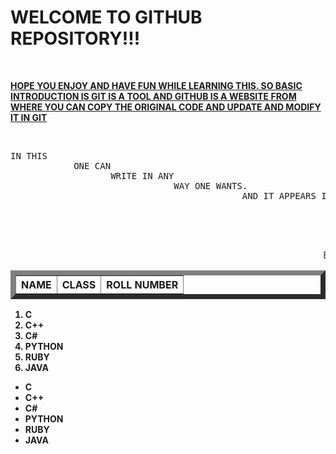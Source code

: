<H1>WELCOME TO GITHUB REPOSITORY!!!</H1><BR> <P><B><U>HOPE YOU ENJOY AND HAVE FUN WHILE LEARNING THIS. SO BASIC INTRODUCTION IS GIT IS A TOOL AND GITHUB IS A WEBSITE FROM WHERE YOU CAN COPY THE ORIGINAL CODE AND UPDATE AND MODIFY IT IN GIT</U></B></P><BR>
<PRE>IN THIS 
            ONE CAN 
                   WRITE IN ANY 
                               WAY ONE WANTS.
                                            AND IT APPEARS IN 
                                                             THE SAME WAY 
                                                                         ONE WRITES
                                                                                   AND HENCE  
                                                                                            THE WAY YOU WRITE THE WAY YOU GET
</PRE>
<MARQUEE>EVERYTHING BECOMES EASY WHEN YOU ARE DETERMINED TO DO IT.</MARQUEE>
<TABLE BORDER=8>
            <TR>
                        <TH>NAME</TH>
                          <TH>CLASS</TH>
                          <TH>ROLL NUMBER</TH>
</TR>
</TABLE>
<OL>
           <B> <LI>C</LI>
             <LI>C++</LI>
             <LI>C#</LI>
             <LI>PYTHON</LI>
             <LI>RUBY</LI>
             <LI>JAVA</LI></B>
</OL>
<UL>
          <B> <LI>C</LI>
             <LI>C++</LI>
             <LI>C#</LI>
             <LI>PYTHON</LI>
             <LI>RUBY</LI>
             <LI>JAVA</LI> </B>
</UL>
